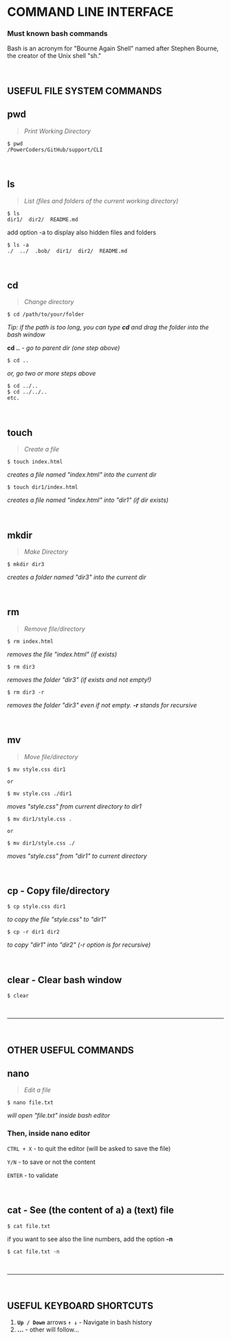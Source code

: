 # COMMAND LINE INTERFACE
<h3>Must known bash commands</h3>
<p>Bash is an acronym for "Bourne Again Shell" named after Stephen Bourne, the creator of the Unix shell "sh."</p>

<br>

## USEFUL FILE SYSTEM COMMANDS

## pwd
> *Print Working Directory*
``` shell
$ pwd
/PowerCoders/GitHub/support/CLI
```

<br>

## ls
> *List (files and folders of the current working directory)*

``` shell
$ ls
dir1/  dir2/  README.md
```
add option -a to display also hidden files and folders 
``` shell
$ ls -a
./  ../  .bob/  dir1/  dir2/  README.md
```

<br>

## cd
> *Change directory*

``` shell
$ cd /path/to/your/folder
```
*Tip: if the path is too long, you can type **cd** and drag the folder into the bash window*

**cd ..** - *go to parent dir (one step above)*
``` shell
$ cd ..
```

*or, go two or more steps above*
``` shell
$ cd ../..
$ cd ../../..
etc.
```

<br>

## touch
> *Create a file*

``` shell
$ touch index.html
```
*creates a file named "index.html" into the current dir*

``` shell
$ touch dir1/index.html
```
*creates a file named "index.html" into "dir1" (if dir exists)*

<br>

## mkdir
> *Make Directory*

``` shell
$ mkdir dir3
```
*creates a folder named "dir3" into the current dir*

<br>

## rm
> *Remove file/directory*
``` shell
$ rm index.html
```
*removes the file "index.html" (if exists)*

``` shell
$ rm dir3
```
*removes the folder "dir3" (if exists and not empty!)*

``` shell
$ rm dir3 -r
```
*removes the folder "dir3" even if not empty. **-r** stands for recursive*

<br>

## mv
> *Move file/directory*
``` shell
$ mv style.css dir1

or

$ mv style.css ./dir1
```
*moves "style.css" from current directory to dir1*

``` shell
$ mv dir1/style.css .

or

$ mv dir1/style.css ./
```
*moves "style.css" from "dir1" to current directory*

<br>

## **cp** - Copy file/directory
```
$ cp style.css dir1
```
*to copy the file "style.css" to "dir1"*
```
$ cp -r dir1 dir2
```
*to copy "dir1" into "dir2" (-r option is for recursive)*

<br>

## **clear** - Clear bash window
```
$ clear
```

<br>

---

<br>

## OTHER USEFUL COMMANDS

## nano
> *Edit a file*

``` shell
$ nano file.txt
```
*will open "file.txt" inside bash editor*

### Then, inside nano editor
`CTRL + X` - to quit the editor (will be asked to save the file)

`Y/N` - to save or not the content

`ENTER` - to validate

<br>

## **cat** - See (the content of a) a (text) file
``` shell
$ cat file.txt
```

if you want to see also the line numbers, add the option **-n**
``` shell
$ cat file.txt -n
```

<br>

---

<br>

## USEFUL KEYBOARD SHORTCUTS

1. **`Up / Down`** arrows **`↑ ↓`** - Navigate in bash history
2. **...** - other will follow...
